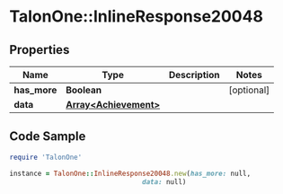 # TalonOne::InlineResponse20048

## Properties

Name | Type | Description | Notes
------------ | ------------- | ------------- | -------------
**has_more** | **Boolean** |  | [optional] 
**data** | [**Array&lt;Achievement&gt;**](Achievement.md) |  | 

## Code Sample

```ruby
require 'TalonOne'

instance = TalonOne::InlineResponse20048.new(has_more: null,
                                 data: null)
```



